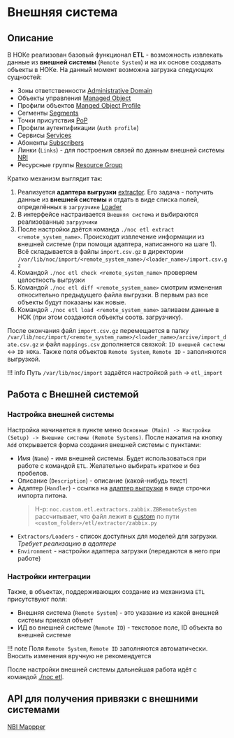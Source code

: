 # Внешняя система

## Описание

В НОКе реализован базовый функционал **ETL** - возможность извлекать данные из 
**внешней системы** (`Remote System`) и на их основе создавать объекты в НОКе. 
На данный момент возможна загрузка следующих сущностей:

* Зоны ответственности [Administrative Domain](../administrative-domain/index.md)
* Объекты управления [Managed Object](../managed-object/index.md)
* Профили объектов [Manged Object Profile](../managed-object-profile/index.md)
* Сегменты [Segments](../network-segment/index.md)
* Точки присутствия [PoP](../container/index.md)
* Профили аутентификации (`Auth profile`)
* Сервисы [Services](../service/index.md)
* Абоненты [Subscribers](../subscriber/index.md)
* Линки (`Links`) - для построения связей по данным внешней системы [NRI](../../../../admin/reference/discovery/box/nri.md)
* Ресурсные группы [Resource Group](../resource-group/index.md)

Кратко механизм выглядит так:

1. Реализуется **адаптера выгрузки** [extractor](../../../../dev/reference/etl/index.md). Его задача - получить данные из **внешней системы** и отдать в виде списка полей, определённых в `загрузчике` [Loader](../../../../dev/reference/etl/index.md)
2. В интерфейсе настраивается `Внешняя система` и выбираются реализованные `загрузчики`
3. После настройки даётся команда `./noc etl extract <remote_system_name>`. Происходит извлечение информации из внешней системе (при помощи адаптера, написанного на шаге 1). Всё складывается в файлы `import.csv.gz` в директории `/var/lib/noc/import/<remote_system_name>/<loader_name>/import.csv.gz`
4. Командой `./noc etl check <remote_system_name>` проверяем целостность выгрузки
5. Командой `./noc etl diff <remote_system_name>` смотрим изменения относительно предыдущего файла выгрузки. В первым раз все объекты будут показаны как новые.
6. Командой `./noc etl load <remote_system_name>` заливаем данные в НОК (при этом создаются объекты соотв. загрузчику). 

После окончания файл `import.csv.gz` перемещается в папку `/var/lib/noc/import/<remote_system_name>/<loader_name>/arcive/import_date.csv.gz` и файл `mappings.csv` дополняется связкой: `ID внешней системы` <-> `ID НОКа`. Также поля объектов `Remote System`, `Remote ID` - заполняются выгрузкой.

<!-- prettier-ignore -->
!!! info
    Путь `/var/lib/noc/import` задаётся настройкой `path` -> `etl_import`

## Работа с Внешней системой

### Настройка внешней системы

Настройка начинается в пункте меню `Основные (Main) -> Настройки (Setup) -> Внешние системы (Remote Systems)`. 
После нажатия на кнопку `Add` открывается форма создания внешней системы с пунктами:

* Имя (`Name`) - имя внешней системы. Будет использоваться при работе с командой `ETL`. Желательно выбирать краткое и без пробелов.
* Описание (`Description`) - описание (какой-нибудь текст)
* Адаптер (`Handler`) - ссылка на [адаптер выгрузки](../../../../dev/reference/etl/index.md) в виде строчки импорта питона. 
  > Н-р: `noc.custom.etl.extractors.zabbix.ZBRemoteSystem` рассчитывает, что файл лежит в [custom](../../../../dev/reference/custom/index.md) по пути `<custom_folder>/etl/extractor/zabbix.py`
* `Extractors/Loaders` - список доступных для моделей для загрузки. *Требует реализацию в адаптере*
* `Environment` - настройки адаптера загрузки (передаются в него при работе)

### Настройки интеграции

Также, в объектах, поддерживающих создание из механизма `ETL` присутствуют поля:

* Внешняя система (`Remote System`) - это указание из какой внешней системы приехал объект
* ИД во внешней системе (`Remote ID`) - текстовое поле, ID объекта во внешней системе

<!-- prettier-ignore -->
!!! note
    Поля `Remote System`, `Remote ID` заполняются автоматически. Вносить изменения вручную не рекомендуется


После настройки внешней системы дальнейшая работа идёт с командой [./noc etl](../../../../admin/reference/man/etl.md).

## API для получения привязки с внешними системами

[NBI Mappper](../../../../dev/reference/api/nbi/getmappings.md)